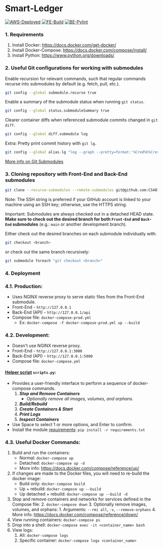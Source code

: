 # Smart-Ledger

[![AWS-Deployed](https://github.com/CS401-Team-Project/Smart-Ledger/actions/workflows/deploy-ec2.yml/badge.svg)](https://github.com/CS401-Team-Project/Smart-Ledger/actions/workflows/deploy-ec2.yml)
[![FE-Build](https://github.com/CS401-Team-Project/Front-End/actions/workflows/node.yml/badge.svg)](https://github.com/CS401-Team-Project/Front-End/actions/workflows/node.yml)
[![BE-Pylint](https://github.com/CS401-Team-Project/Back-End/actions/workflows/pylint.yml/badge.svg)](https://github.com/CS401-Team-Project/Back-End/actions/workflows/pylint.yml)

### 1. Requirements

1. Install Docker: https://docs.docker.com/get-docker/
2. Install Docker-Compose: https://docs.docker.com/compose/install/
3. Install Python: https://www.python.org/downloads/

### 2. Useful Git configurations for working with submodules

Enable recursion for relevant commands, such that regular commands recurse into submodules by default (e.g. fetch, pull,
etc.).

```bash
git config --global submodule.recurse true
```

Enable a summary of the submodule status when running `git status`.

```bash
git config --global status.submoduleSummary true
```

Clearer container diffs when referenced submodule commits changed in `git diff`.

```bash
git config --global diff.submodule log
```

Extra: Pretty print commit history with `git lg`.

```bash
git config --global alias.lg "log --graph --pretty=format:'%Cred%h%Creset -%C(yellow)%d%Creset %s %Cgreen(%cr) %C(bold blue)<%an>%Creset' --abbrev-commit --date=relative"
```

[More info on Git Submodules](https://git-scm.com/book/en/v2/Git-Tools-Submodules)

### 3. Cloning repository with Front-End and Back-End submodules

```bash
git clone --recurse-submodules --remote-submodules git@github.com:CS401-Team-Project/Smart-Ledger.git
```

Note: The SSH string is preferred if your GitHub account is linked to your machine using an SSH key; otherwise, use the
HTTPS string.

Important: Submodules are always checked out in a detached HEAD state.  
**Make sure to check out the desired branch for both `Front-End` and `Back-End` submodules** (e.g.: `main` or another
development branch).

Either check out the desired branches on each submodule individually with:

```bash
git checkout <branch>
```

or check out the same branch recursively:

```bash
git submodule foreach "git checkout <branch>"
```

### 4. Deployment

### 4.1. Production:
- Uses NGINX reverse proxy to serve static files from the Front-End submodule.
- Front-End - `http://127.0.0.1`
- Back-End (API) - `http://127.0.0.1/api`
- Compose file: `docker-compose-prod.yml`
  - Ex: `docker-compose -f docker-compose-prod.yml up --build ` 

### 4.2. Development:
- Doesn't use NGINX reverse proxy.
- Front-End - `http://127.0.0.1:3000`
- Back-End (API) - `http://127.0.0.1:5000`
- Compose file: `docker-compose.yml`

#### [Helper script](./scripts.py) `scripts.py`:
- Provides a user-friendly interface to perform a sequence of docker-compose commands.
	1. **_Stop and Remove Containers_**
		- _Optionally remove all images, volumes, and orphans._
	2. **_Build/Rebuild_**
	3. **_Create Containers & Start_**
	4. **_Print Logs_**
	5. **_Inspect Containers_**
- Use Space to select 1 or more options, and Enter to confirm.
- Install the module [requirements](./requirements.txt): `pip install -r requirements.txt`

### 4.3. Useful Docker Commands:

1. Build and run the containers:
	- Normal: `docker-compose up`
	- Detached: `docker-compose up -d`
	- More info: https://docs.docker.com/compose/reference/up/
2. If changes are made to the Docker files, you will need to re-build the docker image:
	- Build only: `docker-compose build`
	- Up + rebuild: `docker-compose up --build`
	- Up detached + rebuild: `docker-compose up --build -d`
3. Stop and remove containers and networks for services defined in the Compose file:
	2. `docker-compose down`
	3. Optionally remove images, volumes, and orphans:
		1. Arguments: `--rmi all`, `-v`, `--remove-orphans`
	4. More info: https://docs.docker.com/compose/reference/down/
4. View running containers: `docker-compose ps`
5. Drop into a shell: `docker-compose exec -it <container_name> bash`
6. View logs:
	1. All: `docker-compose logs`
	2. Specific container: `docker-compose logs <container_name>`
